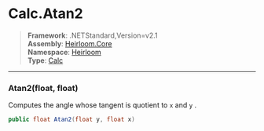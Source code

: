 # Calc.Atan2

> **Framework**: .NETStandard,Version=v2.1  
> **Assembly**: [Heirloom.Core][0]  
> **Namespace**: [Heirloom][0]  
> **Type**: [Calc][1]

--------------------------------------------------------------------------------

### Atan2(float, float)

Computes the angle whose tangent is quotient to `x` and `y` .

```cs
public float Atan2(float y, float x)
```

[0]: ../Heirloom.Core.md
[1]: Heirloom.Calc.md
